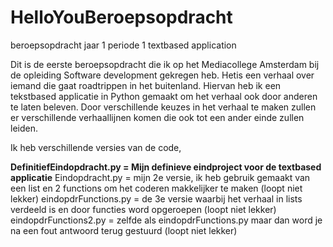 # HelloYouBeroepsopdracht
beroepsopdracht jaar 1 periode 1 textbased application

Dit is de eerste beroepsopdracht die ik op het Mediacollege Amsterdam bij de opleiding Software development gekregen heb.
Hetis een verhaal over iemand die gaat roadtrippen in het buitenland. Hiervan heb ik een tekstbased applicatie in Python gemaakt om het verhaal ook door anderen te laten beleven. 
Door verschillende keuzes in het verhaal te maken zullen er verschillende verhaallijnen komen die ook tot een ander einde zullen leiden.

Ik heb verschillende versies van de code,

**DefinitiefEindopdracht.py   = Mijn definieve eindproject voor de textbased applicatie**
Eindopdracht.py             = mijn 2e versie, ik heb gebruik gemaakt van een list en 2 functions om het coderen makkelijker te maken (loopt niet lekker)
eindopdrFunctions.py        = de 3e versie waarbij het verhaal in lists verdeeld is en door functies word opgeroepen (loopt niet lekker)
eindopdrFunctions2.py       = zelfde als eindopdrFunctions.py maar dan word je na een fout antwoord terug gestuurd (loopt niet lekker)

